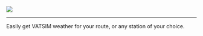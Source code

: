 <img src="https://cdn.georgepeppard.me/vatWX/Text.png" align="center"/>

---

Easily get VATSIM weather for your route, or any station of your choice.